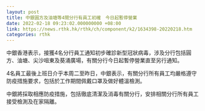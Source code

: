 ```yaml
---
layout: post
title: 中銀圓方及油塘等4間分行有員工初確　今日起暫停營業
date: 2022-02-18 09:23:02.000000000 +08:00
link: https://news.rthk.hk/rthk/ch/component/k2/1634398-20220218.htm
categories: rthk
---
```


中銀香港表示，接獲4名分行員工通知初步確診新型冠狀病毒，涉及分行包括圓方、油塘、尖沙咀東及葵涌廣場，有關分行今日起暫停營業直至另行通知。

4名員工最後上班日介乎本周二至昨日，中銀表示，有關分行所有員工均嚴格遵守防疫措施要求，包括於工作期間佩戴口罩及做好體溫檢測。

中銀將採取相應防疫措施，包括徹底清潔及消毒有關分行，安排相關分行所有員工接受檢測及在家隔離。

